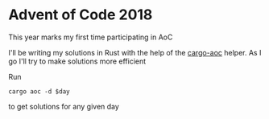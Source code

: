 # Advent of Code 2018

This year marks my first time participating in AoC

I'll be writing my solutions in Rust with the help of the [cargo-aoc](https://github.com/gobanos/cargo-aoc) helper. As I go I'll try to make solutions more efficient

Run

```
cargo aoc -d $day
```
to get solutions for any given day
